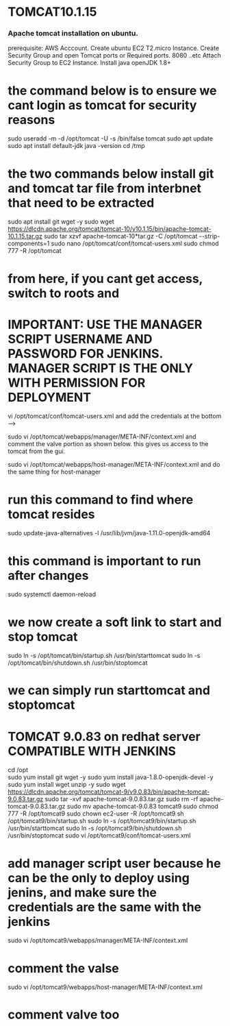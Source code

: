 # TOMCAT10.1.15
   ### Apache tomcat installation on ubuntu. 
prerequisite:
AWS Acccount.
Create ubuntu EC2 T2.micro Instance.
Create Security Group and open Tomcat ports or Required ports.
8080 ..etc
Attach Security Group to EC2 Instance.
Install java openJDK 1.8+
# the command below is to ensure we cant login as tomcat for security reasons
sudo useradd -m -d /opt/tomcat -U -s /bin/false tomcat 
sudo apt update 
sudo apt install default-jdk
java -version 
cd /tmp
# the two commands below install git and tomcat tar file from interbnet that need to be extracted
sudo apt install git wget -y 
sudo wget https://dlcdn.apache.org/tomcat/tomcat-10/v10.1.15/bin/apache-tomcat-10.1.15.tar.gz 
sudo tar xzvf apache-tomcat-10*tar.gz -C /opt/tomcat --strip-components=1
sudo nano /opt/tomcat/conf/tomcat-users.xml
sudo chmod 777 -R /opt/tomcat

# from here, if you cant get access, switch to roots and
# IMPORTANT: USE THE MANAGER SCRIPT USERNAME AND PASSWORD FOR JENKINS. MANAGER SCRIPT IS THE ONLY WITH PERMISSION FOR DEPLOYMENT
vi /opt/tomcat/conf/tomcat-users.xml and add the credentials at the bottom
-->
  <user username="admin" password="admin123" roles="manager-gui"/>
  <user username="manager" password="manager123" roles="manager-script"/>
  </tomcat-users>

sudo vi /opt/tomcat/webapps/manager/META-INF/context.xml
and comment the valve portion as shown below. this gives us access to the tomcat from the gui.
 <!-- <Valve className="org.apache.catalina.valves.RemoteAddrValve"
 allow="127\.\d+\.\d+\.\d+|::1|0:0:0:0:0:0:0:1" /> -->


sudo vi /opt/tomcat/webapps/host-manager/META-INF/context.xml
and do the same thing for host-manager

  <!-- <Valve className="org.apache.catalina.valves.RemoteAddrValve"
  allow="127\.\d+\.\d+\.\d+|::1|0:0:0:0:0:0:0:1" /> -->

# run this command to find where tomcat resides
sudo update-java-alternatives -l
/usr/lib/jvm/java-1.11.0-openjdk-amd64

# this command is important to run after changes
sudo systemctl daemon-reload

# we now create a soft link to start and stop tomcat

sudo ln -s /opt/tomcat/bin/startup.sh /usr/bin/starttomcat 
sudo ln -s /opt/tomcat/bin/shutdown.sh /usr/bin/stoptomcat

# we can simply run starttomcat and stoptomcat
# TOMCAT 9.0.83 on redhat server COMPATIBLE WITH JENKINS
cd /opt  
sudo yum install git wget -y 
sudo yum install java-1.8.0-openjdk-devel -y 
sudo yum install wget unzip -y 
sudo wget https://dlcdn.apache.org/tomcat/tomcat-9/v9.0.83/bin/apache-tomcat-9.0.83.tar.gz 
sudo tar -xvf apache-tomcat-9.0.83.tar.gz 
sudo rm -rf apache-tomcat-9.0.83.tar.gz 
sudo mv apache-tomcat-9.0.83 tomcat9 
sudo chmod 777 -R /opt/tomcat9 
sudo chown ec2-user -R /opt/tomcat9 
sh /opt/tomcat9/bin/startup.sh 
sudo ln -s /opt/tomcat9/bin/startup.sh /usr/bin/starttomcat 
sudo ln -s /opt/tomcat9/bin/shutdown.sh /usr/bin/stoptomcat 
sudo vi /opt/tomcat9/conf/tomcat-users.xml
# add manager script user because he can be the only to deploy using jenins, and make sure the credentials are the same with the jenkins
sudo vi /opt/tomcat9/webapps/manager/META-INF/context.xml
# comment the valse
sudo vi /opt/tomcat9/webapps/host-manager/META-INF/context.xml
# comment valve too

